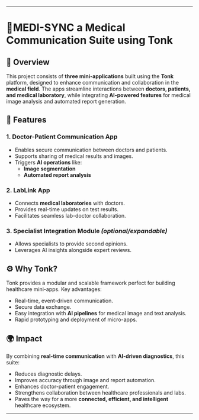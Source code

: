 
---

# 🏥MEDI-SYNC a Medical Communication Suite using Tonk

## 📌 Overview

This project consists of **three mini-applications** built using the **Tonk** platform, designed to enhance communication and collaboration in the **medical field**. The apps streamline interactions between **doctors, patients, and medical laboratory**, while integrating **AI-powered features** for medical image analysis and automated report generation.

## 🧠 Features

### 1. **Doctor-Patient Communication App**
- Enables secure communication between doctors and patients.
- Supports sharing of medical results and images.
- Triggers **AI operations** like:
  - **Image segmentation**
  - **Automated report analysis**

### 2. **LabLink App**
- Connects **medical laboratories** with doctors.
- Provides real-time updates on test results.
- Facilitates seamless lab-doctor collaboration.

### 3. **Specialist Integration Module** *(optional/expandable)*
- Allows specialists to provide second opinions.
- Leverages AI insights alongside expert reviews.

## ⚙️ Why Tonk?

Tonk provides a modular and scalable framework perfect for building healthcare mini-apps. Key advantages:
- Real-time, event-driven communication.
- Secure data exchange.
- Easy integration with **AI pipelines** for medical image and text analysis.
- Rapid prototyping and deployment of micro-apps.

## 🌍 Impact

By combining **real-time communication** with **AI-driven diagnostics**, this suite:
- Reduces diagnostic delays.
- Improves accuracy through image and report automation.
- Enhances doctor-patient engagement.
- Strengthens collaboration between healthcare professionals and labs.
- Paves the way for a more **connected, efficient, and intelligent** healthcare ecosystem.

---

